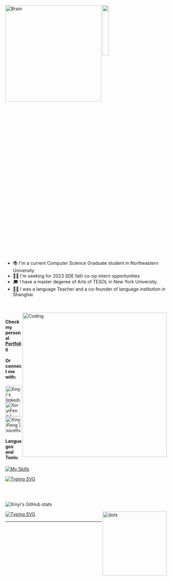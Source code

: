 <img align="left" alt="Brain" width="300" src="https://miro.medium.com/max/1400/1*qdAW1TjCN57h1lbuuzvchg.gif">


  <img src="https://github.com/vimalverma558/vimalverma558/blob/v2/img/hello.gif" width="20%">


- 📚 I'm a current Computer Science Graduate student in Northeastern University 
- 👩‍💻 I'm seeking for 2023 SDE fall/ co-op intern opportunities 
- :mortar_board: I have a master degeree of Arts of TESOL in New York University.
- 👩‍🏫 I was a language Teacher and a co-founder of language institution in Shanghai. 

<br /> 
<br />
<img align="right" alt="Coding" style="float:right;width:450px;height=400px" src="https://miro.medium.com/max/1400/0*K2WLMTExLyida7OR.gif">


#### Check my personal [Portfolio](https://webflow.com/design/xinyis-portfolio-16341a)
#### Or connect me with:
<a href="https://www.linkedin.com/in/xinyi-feng-7b407622a/">
 <img alt="Xinyi's linkedin" src="https://www.logo.wine/a/logo/LinkedIn/LinkedIn-Icon-Logo.wine.svg" style= "width:50px;">
</a>
<a href="mailto:xinyifeng94@gmail.com">
<img align="mid" alt="XinyiFeng | email" width="45px" src="https://www.logo.wine/a/logo/Gmail/Gmail-Logo.wine.svg" src = "xinyifeng94@gmail.com" />
</a>

<a href="https://open.spotify.com/show/3rVknaj6yUpHQBdAvZyffq">
<img align="mid" alt="XinyiFeng | spotify" width="45px" src="https://www.logo.wine/a/logo/Spotify/Spotify-Icon-Logo.wine.svg" style= "width:50px;" />
</a>

#### Languages and Tools:

[![My Skills](https://skillicons.dev/icons?i=python,java,kotlin,nodejs,aws,gcp,azure,vue,c,idea,github,linux,html,mysql,r,sqlite,react,javascript,figma,webflow&theme=light&perline=6)](https://skillicons.dev)


[![Typing SVG](https://readme-typing-svg.herokuapp.com?color=EDB63EFF&lines=Welcome+to+my+geek+space!;>>>>>>>>>>>>>>>>>>>>>>>>>>>>>)](https://git.io/typing-svg)

<br />
<br />

![Xinyi's GitHub stats](https://github-readme-stats.vercel.app/api?username=FentPams&show_icons=true&theme=light)



<img align="right" alt="dots" width="200" src="http://orig10.deviantart.net/6512/f/2013/236/1/5/heart_gif_by_heyrobots-d6jl5ut.png">

[![Typing SVG](https://readme-typing-svg.herokuapp.com?color=3977EDFF&lines=Thanks+for++coming+to+my+space!;>>>>>>>>>>>>>>>>>>>>>>>>>>>>>)](https://git.io/typing-svg)

  

-----














